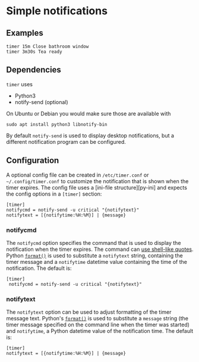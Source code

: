# Simple notifications

## Examples

    timer 15m Close bathroom window
    timer 3m30s Tea ready

## Dependencies

`timer` uses

- Python3
- notify-send (optional)

On Ubuntu or Debian you would make sure those are available with

    sudo apt install python3 libnotify-bin

By default `notify-send` is used to display desktop notifications, but a
different notification program can be configured.

## Configuration

A optional config file can be created in `/etc/timer.conf` or `~/.config/timer.conf`
to customize the notification that is shown when the timer expires. The config file
uses a [ini-file structure][py-ini] and expects the config options in a `[timer]`
section:
 
    [timer]
    notifycmd = notify-send -u critical "{notifytext}"
    notifytext = [{notifytime:%H:%M}] | {message}

### notifycmd

The `notifycmd` option specifies the command that is used to display the
notification when the timer expires. The command can [use shell-like quotes][py-shlex].
Python [`format()`][py-format] is used to substitute a `notifytext`
string, containing the timer message and a `notifytime` datetime value containing
the time of the notification. The default is:

    [timer]
	 notifycmd = notify-send -u critical "{notifytext}"

### notifytext

The `notifytext` option can be used to adjust formatting of the timer message text.
Python's [`format()`][py-format] is used to substitute a `message` string
(the timer message specified on the command line when the timer was started)
and `notifytime`, a Python datetime value of the notification time.
The default is:

    [timer]
    notifytext = [{notifytime:%H:%M}] | {message}


 [py-init]: https://docs.python.org/3/library/configparser.html#supported-ini-file-structure
 [py-shlex]: https://docs.python.org/3/library/shlex.html#shlex.split
 [py-format]: https://docs.python.org/3/library/functions.html#format
